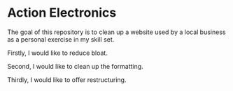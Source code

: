 # Action Electronics 

The goal of this repository is to clean up a website used by a local business as a personal exercise in my skill set.

Firstly, I would like to reduce bloat.

Second, I would like to clean up the formatting.

Thirdly, I would like to offer restructuring.
